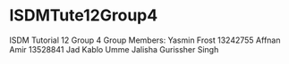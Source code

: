 # ISDMTute12Group4
ISDM Tutorial 12 Group 4
Group Members: 
Yasmin Frost 13242755
Affnan Amir 13528841
Jad Kablo 
Umme Jalisha 
Gurissher Singh
